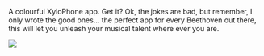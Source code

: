 
A colourful XyloPhone app. Get it? Ok, the jokes are bad, but remember, I only wrote the good ones... the perfect app for every Beethoven out there, this will let you unleash your musical talent where ever you are.

![](https://media.giphy.com/media/zRBBU7IpZ5rDOg69fk/giphy.gif)

